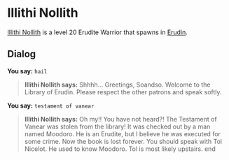 # Illithi Nollith



[Illithi Nollith](/npc/24036) is a level 20 Erudite Warrior that spawns in [Erudin](/zone/24).



## Dialog

**You say:** `hail`



>**Illithi Nollith says:** Shhhh... Greetings, Soandso. Welcome to the Library of Erudin. Please respect the other patrons and speak softly.

**You say:** `testament of vanear`



>**Illithi Nollith says:** Oh my!! You have not heard?! The Testament of Vanear was stolen from the library! It was checked out by a man named Moodoro. He is an Erudite, but I believe he was executed for some crime. Now the book is lost forever. You should speak with Tol Nicelot. He used to know Moodoro. Tol is most likely upstairs.
end

